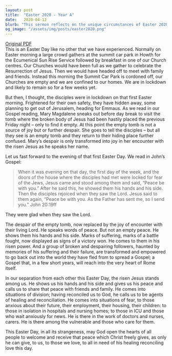 ```yaml
---
layout: post
title:  "Easter 2020 - Year A"
date:   2020-04-12
blurb: "This sermon reflects on the unique circumstances of Easter 2020, during which the congregation is unable to gather due to lockdown measures. Drawing parallels between the disciples' fear and isolation on the first Easter and the current situation, the sermon emphasizes the transformative power of the Resurrection and the enduring presence of Jesus in times of crisis."
og_image: "/assets/img/posts/easter2020.png"
---
```

[Original PDF](/assets/pdf/easter2020.pdf)    
This is an Easter Day like no other that we have experienced. Normally on Easter morning a large crowd gathers at the summit car park in Howth for the Ecumenical Sun Rise Service followed by breakfast in one of our Church centres. Our Churches would have been full as we gather to celebrate the Resurrection of Jesus. Then we would have headed off to meet with family and friends. Instead this morning the Summit Car Park is cordoned off, our Churches are empty and we are confined to our homes. We are in lockdown and likely to remain so for a few weeks yet.

But then, I thought, the disciples were in lockdown on that first Easter morning. Frightened for their own safety, they have hidden away, some planning to get out of Jerusalem, heading for Emmaus. As we read in our Gospel reading, Mary Magdalene sneaks out before day break to visit the tomb where the broken body of Jesus had been hastily placed the previous Friday night – only to find it empty. At this point the empty tomb is not a source of joy but or further despair. She goes to tell the disciples – but all they see is an empty tomb and they return to their hiding place further confused. Mary’s despair is only transformed into joy in her encounter with the risen Jesus as he speaks her name.

Let us fast forward to the evening of that first Easter Day. We read in John’s Gospel:

> When it was evening on that day, the first day of the week, and the doors of the house where the disciples had met were locked for fear of the Jews, Jesus came and stood among them and said, “Peace be with you.” After he said this, he showed them his hands and his side. Then the disciples rejoiced when they saw the Lord. Jesus said to them again, “Peace be with you. As the Father has sent me, so I send you.” John 20:19ff

They were glad when they saw the Lord.

The despair of the empty tomb, now replaced by the joy of encounter with their living Lord. He speaks words of peace. But not an empty peace. He shows them his hands and his side. Marks of suffering, marks of a battle fought, now displayed as signs of a victory won. He comes to them in his risen power. And a group of broken and despairing followers, haunted by memories of his suffering and their failure, are transformed and empowered to go back out into the world they have fled from to spread a Gospel; a Gospel that, in a few short years, will reach into the very heart of Rome itself.

In our separation from each other this Easter Day, the risen Jesus stands among us. He shows us his hands and his side and gives us his peace and calls us to share that peace with friends and family. He comes into situations of division; having reconciled us to God, he calls us to be agents of healing and reconciliation. He comes into situations of fear, to those anxious about their future, their employment, their housing, their children: to those in isolation in hospitals and nursing homes; to those in ICU and those who wait anxiously for news. He is there in the work of doctors and nurses, carers. He is there among the vulnerable and those who care for them.

This Easter Day, in all its strangeness, may God open the hearts of all people to welcome and receive that peace which Christ freely gives, as only he can give, to us, to those we love, to all in need of his healing reconciling love this day.
